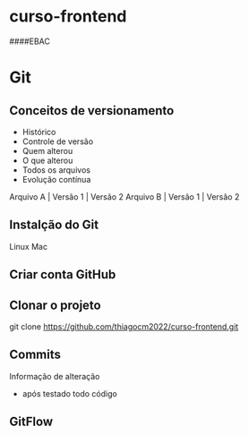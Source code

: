 # curso-frontend
####EBAC
# Git
## Conceitos de versionamento
- Histórico
- Controle de versão
- Quem alterou
- O que alterou
- Todos os arquivos
- Evolução contínua

Arquivo A | Versão 1 | Versão 2
Arquivo B | Versão 1 | Versão 2

## Instalção do Git

Linux
Mac

## Criar conta GitHub

## Clonar o projeto
git clone https://github.com/thiagocm2022/curso-frontend.git

## Commits
Informação de alteração
- após testado todo código

## GitFlow
